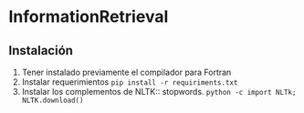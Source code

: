 # InformationRetrieval

## Instalación

1. Tener instalado previamente el compilador para Fortran
2. Instalar requerimientos `pip install -r requiriments.txt`
3. Instalar los complementos de NLTK:: stopwords. `python -c import NLTk; NLTK.download()`
